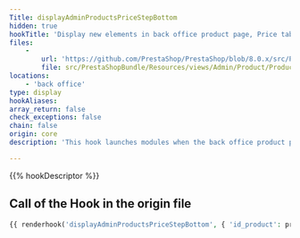 ```yaml
---
Title: displayAdminProductsPriceStepBottom
hidden: true
hookTitle: 'Display new elements in back office product page, Price tab'
files:
    -
        url: 'https://github.com/PrestaShop/PrestaShop/blob/8.0.x/src/PrestaShopBundle/Resources/views/Admin/Product/ProductPage/Panels/pricing.html.twig'
        file: src/PrestaShopBundle/Resources/views/Admin/Product/ProductPage/Panels/pricing.html.twig
locations:
    - 'back office'
type: display
hookAliases: 
array_return: false
check_exceptions: false
chain: false
origin: core
description: 'This hook launches modules when the back office product page is displayed'

---
```


{{% hookDescriptor %}}

## Call of the Hook in the origin file

```php
{{ renderhook('displayAdminProductsPriceStepBottom', { 'id_product': productId }) }}
```
